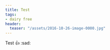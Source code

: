 ```yaml
---
title: Test
tags:
- dairy free
header:
  teaser: "/assets/2016-10-26-image-0000.jpg"
---
```

Test
:+1:
:sad:
